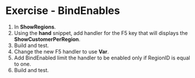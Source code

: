 ﻿# Exercise - BindEnables

1.  In  **ShowRegions**.
2.  Using the **hand** snippet, add handler for the F5 key that will displays the **ShowCustomerPerRegion**.
3.	Build and test.
4.  Change the new F5 handler to use **Var**.
5.  Add BindEnabled limit the handler to be enabled only if RegionID is equal to one.  
6.  Build and test.
